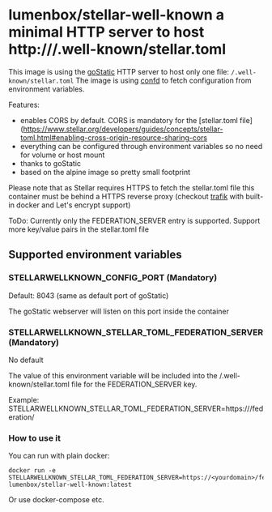 lumenbox/stellar-well-known a minimal HTTP server to host http://<domain>/.well-known/stellar.toml
=======================================================
This image is using the [goStatic](https://github.com/PierreZ/goStatic) HTTP server to host only one file: ```/.well-known/stellar.toml```
The image is using [confd](https://github.com/kelseyhightower/confd) to fetch configuration from environment variables.

Features:
* enables CORS by default. CORS is mandatory for the [stellar.toml file](https://www.stellar.org/developers/guides/concepts/stellar-toml.html#enabling-cross-origin-resource-sharing-cors
* everything can be configured through environment variables so no need for volume or host mount
* thanks to goStatic
* based on the alpine image so pretty small footprint

Please note that as Stellar requires HTTPS to fetch the stellar.toml file this container must be behind a HTTPS reverse proxy (checkout [trafik](https://traefik.io/) with built-in docker and Let's encrypt support)

ToDo: Currently only the FEDERATION_SERVER entry is supported. Support more key/value pairs in the stellar.toml file

## Supported environment variables
### STELLARWELLKNOWN_CONFIG_PORT (Mandatory)
Default: 8043 (same as default port of goStatic)

The goStatic webserver will listen on this port inside the container

### STELLARWELLKNOWN_STELLAR_TOML_FEDERATION_SERVER (Mandatory)
No default

The value of this environment variable will be included into the /.well-known/stellar.toml file for the FEDERATION_SERVER key.

Example: STELLARWELLKNOWN_STELLAR_TOML_FEDERATION_SERVER=https://<yourdomain>/federation/

### How to use it
You can run with plain docker:
```
docker run -e STELLARWELLKNOWN_STELLAR_TOML_FEDERATION_SERVER=https://<yourdomain>/federation/ lumenbox/stellar-well-known:latest
```

Or use docker-compose etc.

